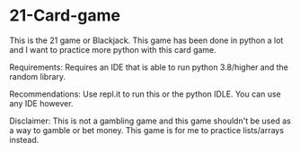# 21-Card-game
This is the 21 game or Blackjack. This game has been done in python a lot and I want to practice more python with this card game.

Requirements: Requires an IDE that is able to run python 3.8/higher and the random library.

Recommendations: Use repl.it to run this or the python IDLE. You can use any IDE however.

Disclaimer: This is not a gambling game and this game shouldn't be used as a way to gamble or bet money. This game is for me to practice lists/arrays instead.
